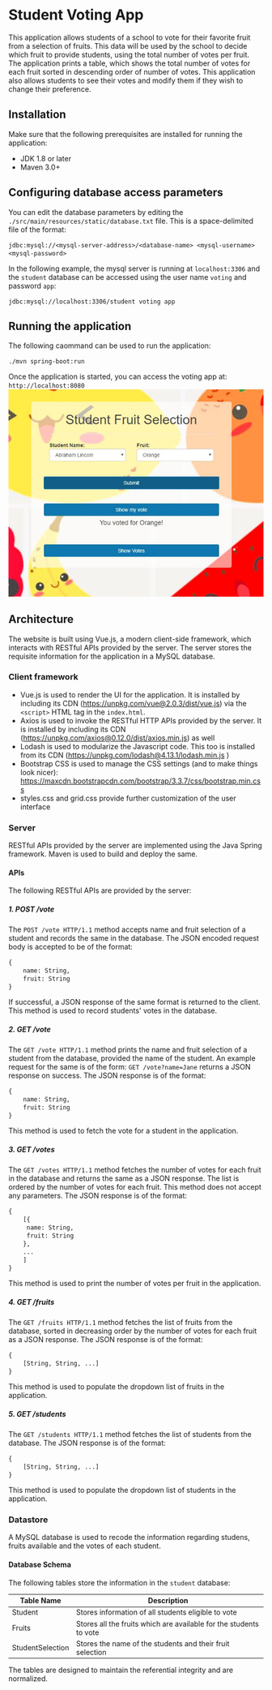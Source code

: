# Student Voting App
This application allows students of a school to vote for their favorite fruit from a selection of fruits. This data will be used by the school to decide which fruit to provide students, using the total number of votes per fruit. The application prints a table, which shows the total number of votes for each fruit sorted in descending order of number of votes. This application also allows students to see their votes and modify them if they wish to change their preference.

## Installation
Make sure that the following prerequisites are installed for running the application:
* JDK 1.8 or later
* Maven 3.0+
## Configuring database access parameters
You can edit the database parameters by editing the `./src/main/resources/static/database.txt` file. This is a space-delimited file of the format:
```
jdbc:mysql://<mysql-server-address>/<database-name> <mysql-username> <mysql-password>
```
In the following example, the mysql server is running at `localhost:3306` and the `student` database can be accessed using the user name `voting` and password `app`:
```
jdbc:mysql://localhost:3306/student voting app
```
## Running the application
The following caommand can be used to run the application:
```
./mvn spring-boot:run
```
Once the application is started, you can access the voting app at: `http://localhost:8080`
![app](./app.jpg)
## Architecture
The website is built using Vue.js, a modern client-side framework, which interacts with RESTful APIs provided by the server. The server stores the requisite information for the application in a MySQL database.
### Client framework
* Vue.js is used to render the UI for the application. It is installed by including its CDN (https://unpkg.com/vue@2.0.3/dist/vue.js) via the `<script>` HTML tag in the `index.html`.
* Axios is used to invoke the RESTful HTTP APIs provided by the server. It is installed by including its CDN (https://unpkg.com/axios@0.12.0/dist/axios.min.js) as well
* Lodash is used to modularize the Javascript code. This too is installed from its CDN (https://unpkg.com/lodash@4.13.1/lodash.min.js
)
* Bootstrap CSS is used to manage the CSS settings (and to make things look nicer): https://maxcdn.bootstrapcdn.com/bootstrap/3.3.7/css/bootstrap.min.css
* styles.css and grid.css provide further customization of the user interface
### Server
RESTful APIs provided by the server are implemented using the Java Spring framework. Maven is used to build and deploy the same.
#### APIs
The following RESTful APIs are provided by the server:
##### 1. POST /vote
The `POST /vote HTTP/1.1` method accepts name and fruit selection of a student and records the same in the database. The JSON encoded request body is accepted to be of the format:
```
{
    name: String,
    fruit: String
}
```
If successful, a JSON response of the same format is returned to the client. This method is used to record students' votes in the database.
##### 2. GET /vote
The `GET /vote HTTP/1.1` method prints the name and fruit selection of a student from the database, provided the name of the student. An example request for the same is of the form: `GET /vote?name=Jane` returns a JSON response on success. The JSON response is of the format:
```
{
    name: String,
    fruit: String
}
```
This method is used to fetch the vote for a student in the application.
##### 3. GET /votes
The `GET /votes HTTP/1.1` method fetches the number of votes for each fruit in the database and returns the same as a JSON response. The list is ordered by the number of votes for each fruit. This method does not accept any parameters. The JSON response is of the format:
```
{
    [{
   	 name: String,
   	 fruit: String
    },
    ...
    ]
}
```
This method is used to print the number of votes per fruit in the application.
##### 4. GET /fruits
The `GET /fruits HTTP/1.1` method fetches the list of fruits from the database, sorted in decreasing order by the number of votes for each fruit as a JSON response. The JSON response is of the format:
```
{
    [String, String, ...]
}
```
This method is used to populate the dropdown list of fruits in the application.
##### 5. GET /students
The `GET /students HTTP/1.1` method fetches the list of students from the database. The JSON response is of the format:
```
{
    [String, String, ...]
}
```
This method is used to populate the dropdown list of students in the application.
### Datastore
A MySQL database is used to recode the information regarding studens, fruits available and the votes of each student.
#### Database Schema
The following tables store the information in the `student` database:

| Table Name | Description |
|------------|-------------|
| Student	| Stores information of all students eligible to vote |
| Fruits 	| Stores all the fruits which are available for the students to vote |
| StudentSelection | Stores the name of the students and their fruit selection |

The tables are designed to maintain the referential integrity and are normalized.
